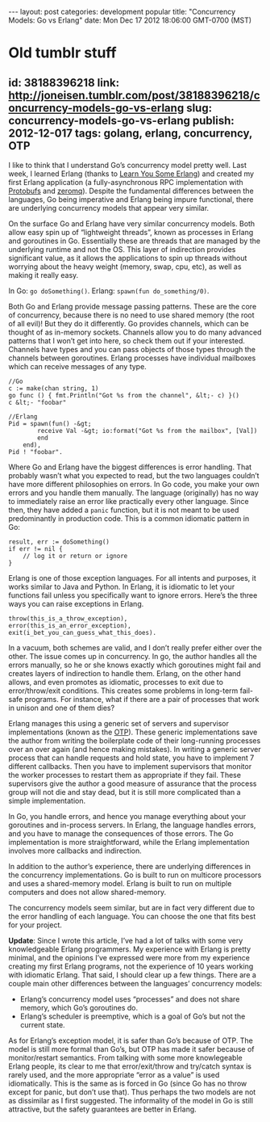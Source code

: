 --- layout: post
categories: development popular
title: "Concurrency Models: Go vs Erlang"
date: Mon Dec 17 2012 18:06:00 GMT-0700 (MST)

# Old tumblr stuff
id: 38188396218
link: http://joneisen.tumblr.com/post/38188396218/concurrency-models-go-vs-erlang
slug: concurrency-models-go-vs-erlang
publish: 2012-12-017
tags: golang, erlang, concurrency, OTP
---


I like to think that I understand Go’s concurrency model pretty well. Last week, I learned Erlang (thanks to [Learn You Some Erlang](http://learnyousomeerlang.com/)) and created my first Erlang application (a fully-asynchronous RPC implementation with [Protobufs](http://code.google.com/protobuf) and [zeromq](http://zeromq.org)). Despite the fundamental differences between the languages, Go being imperative and Erlang being impure functional, there are underlying concurrency models that appear very similar.

On the surface Go and Erlang have very similar concurrency models. Both allow easy spin up of “lightweight threads”, known as processes in Erlang and goroutines in Go. Essentially these are threads that are managed by the underlying runtime and not the OS. This layer of indirection provides significant value, as it allows the applications to spin up threads without worrying about the heavy weight (memory, swap, cpu, etc), as well as making it really easy.

In Go: `go doSomething()`. Erlang: `spawn(fun do_something/0)`.

Both Go and Erlang provide message passing patterns. These are the core of concurrency, because there is no need to use shared memory (the root of all evil)! But they do it differently. Go provides channels, which can be thought of as in-memory sockets. Channels allow you to do many advanced patterns that I won’t get into here, so check them out if your interested. Channels have types and you can pass objects of those types through the channels between goroutines. Erlang processes have individual mailboxes which can receive messages of any type.

    //Go
    c := make(chan string, 1)
    go func () { fmt.Println("Got %s from the channel", &lt;- c) }()
    c &lt;- "foobar"

    //Erlang
    Pid = spawn(fun() -&gt;
            receive Val -&gt; io:format("Got %s from the mailbox", [Val])
            end
        end),
    Pid ! "foobar".

Where Go and Erlang have the biggest differences is error handling. That probably wasn’t what you expected to read, but the two languages couldn’t have more different philosophies on errors. In Go code, you make your own errors and you handle them manually. The language (originally) has no way to immediately raise an error like practically every other language. Since then, they have added a `panic` function, but it is not meant to be used predominantly in production code. This is a common idiomatic pattern in Go:

    result, err := doSomething()
    if err != nil {
        // log it or return or ignore
    }

Erlang is one of those exception languages. For all intents and purposes, it works similar to Java and Python. In Erlang, it is idiomatic to let your functions fail unless you specifically want to ignore errors. Here’s the three ways you can raise exceptions in Erlang.

    throw(this_is_a_throw_exception),
    error(this_is_an_error_exception),
    exit(i_bet_you_can_guess_what_this_does).

In a vacuum, both schemes are valid, and I don’t really prefer either over the other. The issue comes up in concurrency. In go, the author handles all the errors manually, so he or she knows exactly which goroutines might fail and creates layers of indirection to handle them. Erlang, on the other hand allows, and even promotes as idiomatic, processes to exit due to error/throw/exit conditions. This creates some problems in long-term fail-safe programs. For instance, what if there are a pair of processes that work in unison and one of them dies?

Erlang manages this using a generic set of servers and supervisor implementations (known as the [OTP](http://www.erlang.org/doc/design_principles/gen_server_concepts.html)). These generic implementations save the author from writing the boilerplate code of their long-running processes over an over again (and hence making mistakes). In writing a generic server process that can handle requests and hold state, you have to implement 7 different callbacks. Then you have to implement supervisors that monitor the worker processes to restart them as appropriate if they fail. These supervisors give the author a good measure of assurance that the process group will not die and stay dead, but it is still more complicated than a simple implementation.

In Go, you handle errors, and hence you manage everything about your goroutines and in-process servers. In Erlang, the language handles errors, and you have to manage the consequences of those errors. The Go implementation is more straightforward, while the Erlang implementation involves more callbacks and indirection.

In addition to the author’s experience, there are underlying differences in the concurrency implementations. Go is built to run on multicore processors and uses a shared-memory model. Erlang is built to run on multiple computers and does not allow shared-memory.

The concurrency models seem similar, but are in fact very different due to the error handling of each language. You can choose the one that fits best for your project.

**Update**: Since I wrote this article, I’ve had a lot of talks with some very knowledgeable Erlang programmers. My experience with Erlang is pretty minimal, and the opinions I’ve expressed were more from my experience creating my first Erlang programs, not the experience of 10 years working with idiomatic Erlang. That said, I should clear up a few things. There are a couple main other differences between the languages’ concurrency models:

-   Erlang’s concurrency model uses “processes” and does not share memory, which Go’s goroutines do.
-   Erlang’s scheduler is preemptive, which is a goal of Go’s but not the current state.

As for Erlang’s exception model, it is safer than Go’s because of OTP. The model is still more formal than Go’s, but OTP has made it safer because of monitor/restart semantics. From talking with some more knowlegeable Erlang people, its clear to me that error/exit/throw and try/catch syntax is rarely used, and the more appropriate “error as a value” is used idiomatically. This is the same as is forced in Go (since Go has no throw except for panic, but don’t use that). Thus perhaps the two models are not as dissimilar as I first suggested. The informality of the model in Go is still attractive, but the safety guarantees are better in Erlang.

